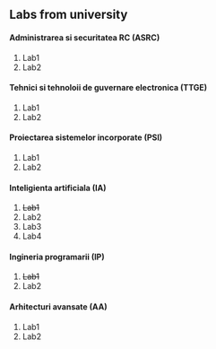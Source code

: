 ## Labs from university


#### Administrarea si securitatea RC (ASRC)

1. Lab1
2. Lab2

#### Tehnici si tehnoloii de guvernare electronica (TTGE)

1. Lab1
2. Lab2

#### Proiectarea sistemelor incorporate (PSI)

1. Lab1
2. Lab2

#### Inteligienta artificiala (IA)

1. ~~Lab1~~
2. Lab2
3. Lab3
4. Lab4

#### Ingineria programarii (IP)

1. ~~Lab1~~
2. Lab2

#### Arhitecturi avansate (AA)

1. Lab1
2. Lab2